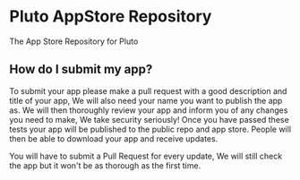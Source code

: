 # Pluto AppStore Repository

The App Store Repository for Pluto

## How do I submit my app?

To submit your app please make a pull request with a good description and title of your app, We will also need your name you want to publish the app as.
We will then thoroughly review your app and inform you of any changes you need to make, We take security seriously!
Once you have passed these tests your app will be published to the public repo and app store.
People will then be able to download your app and receive updates.

You will have to submit a Pull Request for every update, We will still check the app but it won't be as thorough as the first time.
